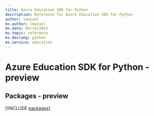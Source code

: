 ```yaml
---
title: Azure Education SDK for Python
description: Reference for Azure Education SDK for Python
author: lmazuel
ms.author: lmazuel
ms.data: 04/14/2023
ms.topic: reference
ms.devlang: python
ms.service: education
---
```

# Azure Education SDK for Python - preview
## Packages - preview
[!INCLUDE [packages](education-index.md)]